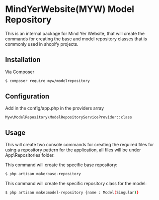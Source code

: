 # MindYerWebsite(MYW) Model Repository

This is an internal package for Mind Yer Website, that will create the commands for creating the base and model repository classes that is commonly used in shopify projects.

## Installation

Via Composer

``` bash
$ composer require myw/modelrepository
```

## Configuration

Add in the config/app.php in the providers array

```
Myw\ModelRepository\ModelRepositoryServiceProvider::class
```

## Usage

This will create two console commands for creating the required files for using a repository pattern for the application, all files will be under App\Repositories folder.

This command will create the specific base repository:
``` bash
$ php artisan make:base-repository
```


This command will create the specific repository class for the model:
``` bash
$ php artisan make:model-repository {name : Model(Singular)}
```
